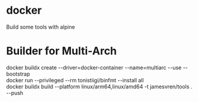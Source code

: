 # docker
Build some tools with alpine
# Builder for Multi-Arch
docker buildx create --driver=docker-container --name=multiarc --use --bootstrap   
docker run --privileged --rm tonistiigi/binfmt --install all   
docker buildx build --platform linux/arm64,linux/amd64 -t jamesvren/tools . --push   
